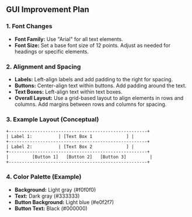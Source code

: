 ## GUI Improvement Plan

### 1. Font Changes

- **Font Family:** Use "Arial" for all text elements.
- **Font Size:** Set a base font size of 12 points. Adjust as needed for headings or specific elements.

### 2. Alignment and Spacing

- **Labels:** Left-align labels and add padding to the right for spacing.
- **Buttons:** Center-align text within buttons. Add padding around the text.
- **Text Boxes:** Left-align text within text boxes.
- **Overall Layout:** Use a grid-based layout to align elements in rows and columns. Add margins between rows and columns for spacing.

### 3. Example Layout (Conceptual)

```
+-----------------------------------------------------+
| Label 1:          | [Text Box 1             ] |
+-----------------------------------------------------+
| Label 2:          | [Text Box 2             ] |
+-----------------------------------------------------+
|         [Button 1]   [Button 2]   [Button 3]         |
+-----------------------------------------------------+
```

### 4. Color Palette (Example)

- **Background:** Light gray (#f0f0f0)
- **Text:** Dark gray (#333333)
- **Button Background:** Light blue (#e0f2f7)
- **Button Text:** Black (#000000)

```

```

